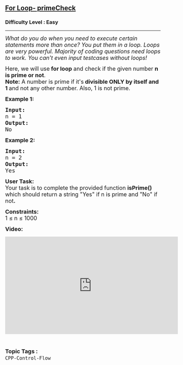 <h2><a href="https://practice.geeksforgeeks.org/problems/for-loop-primechecl/1?page=2&difficulty[]=0&status[]=unsolved&sortBy=submissions">For Loop- primeCheck</a></h2><h3>Difficulty Level : Easy</h3><hr><div class="problems_problem_content__Xm_eO"><p><em><span style="font-size:18px">What do you do when you need to execute certain statements more than once? You put them in a loop. Loops are very powerful. Majority of coding questions need loops to work. You can't even input testcases without loops!</span></em></p>

<p><span style="font-size:18px">Here, we will use<strong> for loop</strong> and check if the given number <strong>n is prime or not</strong>.<br>
<strong>Note:</strong> A number is prime if it's<strong> divisible ONLY by itself and 1 </strong>and not any other number. Also, 1 is not prime.</span></p>

<p><span style="font-size:18px"><strong>Example 1:</strong></span></p>

<pre><span style="font-size:18px"><strong>Input:</strong>
n = 1
<strong>Output:
</strong>No
</span></pre>

<p><span style="font-size:18px"><strong>Example 2:</strong></span></p>

<pre><span style="font-size:18px"><strong>Input:</strong>
n = 2
<strong>Output:
</strong>Yes</span></pre>

<p><span style="font-size:18px"><strong>User Task: </strong><br>
Your task is to complete the provided function <strong>isPrime() </strong>which should return a string "Yes" if n is prime and "No" if not<strong>.</strong></span></p>

<p><span style="font-size:18px"><strong>Constraints:</strong><br>
1 ≤ n ≤ 1000</span></p>

<p><strong><span style="font-size:18px">Video:</span></strong></p>

<p><iframe frameborder="0" height="315" src="https://www.youtube.com/embed/MbEVFhucVa0" width="560"></iframe></p>
</div><br><p><span style=font-size:18px><strong>Topic Tags : </strong><br><code>CPP-Control-Flow</code>&nbsp;